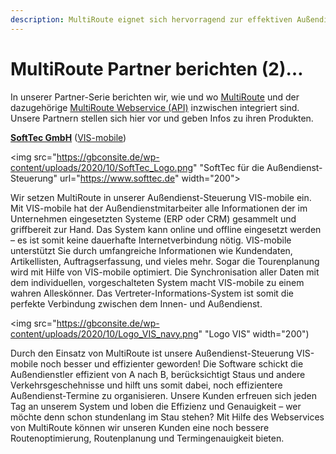 ```yaml
---
description: MultiRoute eignet sich hervorragend zur effektiven Außendienst-Steuerung.
---
```


MultiRoute Partner berichten (2)…
=================================

In unserer Partner-Serie berichten wir, wie und wo [MultiRoute](http://www.multiroute.de) und der dazugehörige [MultiRoute Webservice (API)](https://gbconsite.de/routenplanung-viele-adressen-multiroute/#MultiRouteAPI) inzwischen integriert sind. Unsere Partnern stellen sich hier vor und geben Infos zu ihren Produkten.

**[SoftTec GmbH](https://www.softtec.de/)** ([VIS-mobile](https://www.vis-mobile.de/)) 

<img src="https://gbconsite.de/wp-content/uploads/2020/10/SoftTec_Logo.png" "SoftTec für die Außendienst-Steuerung" url="https://www.softtec.de" width="200">


Wir setzen MultiRoute in unserer Außendienst-Steuerung VIS-mobile ein. Mit VIS-mobile hat der Außendienstmitarbeiter alle Informationen der im Unternehmen eingesetzten Systeme (ERP oder CRM) gesammelt und griffbereit zur Hand. Das System kann online und offline eingesetzt werden – es ist somit keine dauerhafte Internetverbindung nötig. VIS-mobile unterstützt Sie durch umfangreiche Informationen wie Kundendaten, Artikellisten, Auftragserfassung, und vieles mehr. Sogar die Tourenplanung wird mit Hilfe von VIS-mobile optimiert. Die Synchronisation aller Daten mit dem individuellen, vorgeschalteten System macht VIS-mobile zu einem wahren Alleskönner. Das Vertreter-Informations-System ist somit die perfekte Verbindung zwischen dem Innen- und Außendienst.

<img src="https://gbconsite.de/wp-content/uploads/2020/10/Logo_VIS_navy.png" "Logo VIS" width="200")

Durch den Einsatz von MultiRoute ist unsere Außendienst-Steuerung VIS-mobile noch besser und effizienter geworden! Die Software schickt die Außendienstler effizient von A nach B, berücksichtigt Staus und andere Verkehrsgeschehnisse und hilft uns somit dabei, noch effizientere Außendienst-Termine zu organisieren. Unsere Kunden erfreuen sich jeden Tag an unserem System und loben die Effizienz und Genauigkeit – wer möchte denn schon stundenlang im Stau stehen? Mit Hilfe des Webservices von MultiRoute können wir unseren Kunden eine noch bessere Routenoptimierung, Routenplanung und Termingenauigkeit bieten.
